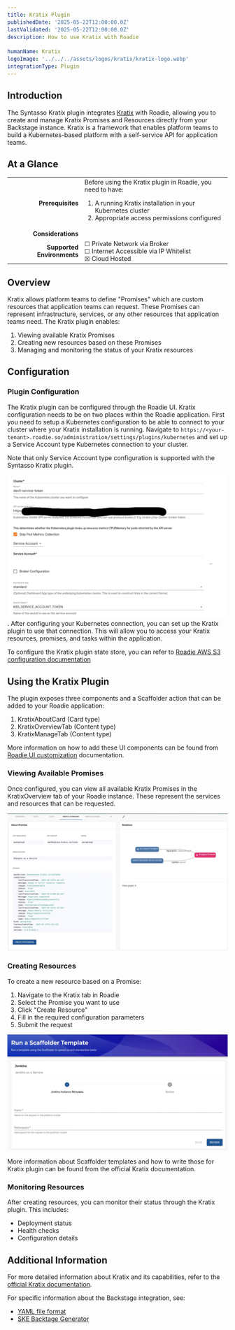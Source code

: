 ```yaml
---
title: Kratix Plugin
publishedDate: '2025-05-22T12:00:00.0Z'
lastValidated: '2025-05-22T12:00:00.0Z'
description: How to use Kratix with Roadie

humanName: Kratix
logoImage: '../../../assets/logos/kratix/kratix-logo.webp'
integrationType: Plugin
---
```


## Introduction

The Syntasso Kratix plugin integrates [Kratix](https://kratix.io/) with Roadie, allowing you to create and manage Kratix Promises and Resources directly from your Backstage instance. Kratix is a framework that enables platform teams to build a Kubernetes-based platform with a self-service API for application teams.

## At a Glance
| | |
|---: | --- |
| **Prerequisites** | Before using the Kratix plugin in Roadie, you need to have:<br /> <ol><li>A running Kratix installation in your Kubernetes cluster</li><li>Appropriate access permissions configured</li></ol> |
| **Considerations** |  |
| **Supported Environments** | ☐ Private Network via Broker <br /> ☐ Internet Accessible via IP Whitelist <br /> ☒ Cloud Hosted |

## Overview

Kratix allows platform teams to define "Promises" which are custom resources that application teams can request. These Promises can represent infrastructure, services, or any other resources that application teams need. The Kratix plugin enables:

1. Viewing available Kratix Promises
2. Creating new resources based on these Promises
3. Managing and monitoring the status of your Kratix resources

## Configuration

### Plugin Configuration

The Kratix plugin can be configured through the Roadie UI. Kratix configuration needs to be on two places within the Roadie application. First you need to setup a Kubernetes configuration to be able to connect to your cluster where your Kratix installation is running. Navigate to `https://<your-tenant>.roadie.so/administration/settings/plugins/kubernetes` and set up a Service Account type Kubernetes connection to your cluster. 

Note that only Service Account type configuration is supported with the Syntasso Kratix plugin.

![Kubernetes Configuration in Roadie](./kubernetes-config-service-account.webp).
After configuring your Kubernetes connection, you can set up the Kratix plugin to use that connection. This will allow you to access your Kratix resources, promises, and tasks within the application.


To configure the Kratix plugin state store, you can refer to [Roadie AWS S3 configuration documentation](/docs/integrations/aws-s3/)


## Using the Kratix Plugin

The plugin exposes three components and a Scaffolder action that can be added to your Roadie application:
1. KratixAboutCard (Card type)
2. KratixOverviewTab (Content type)
3. KratixManageTab (Content type)

More information on how to add these UI components can be found from [Roadie UI customization](/docs/getting-started/configure-ui/) documentation.


### Viewing Available Promises

Once configured, you can view all available Kratix Promises in the KratixOverview tab of your Roadie instance. These represent the services and resources that can be requested.

![kratix-promise-overview.png](kratix-promise-overview.webp)

### Creating Resources

To create a new resource based on a Promise:

1. Navigate to the Kratix tab in Roadie
2. Select the Promise you want to use
3. Click "Create Resource"
3. Fill in the required configuration parameters
4. Submit the request

![img_1.png](kratix-scaffolder-run.webp)

More information about Scaffolder templates and how to write those for Kratix plugin can be found from the official Kratix documentation. 



### Monitoring Resources

After creating resources, you can monitor their status through the Kratix plugin. This includes:

- Deployment status
- Health checks
- Configuration details



## Additional Information

For more detailed information about Kratix and its capabilities, refer to the [official Kratix documentation](https://docs.kratix.io/).

For specific information about the Backstage integration, see:
- [YAML file format](https://docs.kratix.io/ske/integrations/backstage/yaml-file-format)
- [SKE Backtage Generator](https://docs.kratix.io/ske/integrations/backstage/generator)

